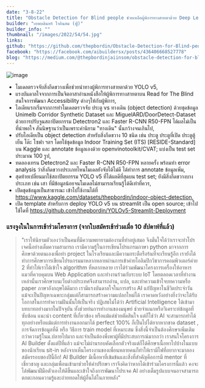 ```yaml
---
date: "3-8-22"
title: "Obstacle Detection for Blind people ช่วยเหลือผู้พิการทางสายตาด้วย Deep Learning"
builder: "เทพบดินทร์ ใจอินสม (ฟู่)"
builder_info: ""
thumbnail: "/images/2022/54/54.jpg"
links:
github: "https://github.com/thepbordin/Obstacle-Detection-for-Blind-people"
facebook: "https://facebook.com/aibuildersx/posts/436406668527778"
blog: "https://medium.com/@thepbordinjaiinsom/obstacle-detection-for-blind-people-d33e3c4e11dd"
---
```


![image](/images/2022/54/54.jpg)

- โมเดลตรวจจับสิ่งกีดขวางเพื่อช่วยนำทางผู้พิการทางสายตาด้วย YOLO v5,
- แรงบันดาลใจจากการเป็นจิตอาสาอ่านหนังสือให้ผู้พิการทางสายตาบน Read for The Blind สนใจการพัฒนา Accessibility ต่างๆให้กับผู้พิการ,
- ไอเดียแรกเริ่มจากการทำโมเดลตรวจจับ ประตู vs ทางเดิน (object detection) ด้วยชุดข้อมูล Unimelb Corridor Synthetic Dataset และ MiguelARD/DoorDetect-Dataset ด้วยการปรับจูนสถาปัตยกรรม Detectron2 และ Faster R-CNN R50-FPN ได้ผลไม่เป็นที่น่าพอใจ สันนิษฐานว่าเป็นเพราะคำนิยาม "ทางเดิน" นั้นกว้างจนเกินไป,
- ปรับไอเดียเป็น object detection สำหรับสิ่งกีดขวาง 10 ชนิด เช่น ประตู ประตูที่เปิด ประตูตู้เย็น โต๊ะ โซฟา ฯลฯ โดยใช้ชุดข้อมูล Indoor Training Set (ITS) [RESIDE-Standard] บน Kaggle และ annotate ข้อมูลเองด้วย openvinotoolkit/CVAT; แบ่งเป็น test set ประมาณ 100 รูป,
- ทดลองเทรน Detectron2 และ Faster R-CNN R50-FPN หลายครั้ง พร้อมทำ error analysis ว่าสิ่งกีดขวางประเภทไหนโมเดลยังจับได้ไม่ดี ได้ทำการ annotate ข้อมูลเพิ่ม,
- สุดท้ายเปลี่ยนมาใช้สถาปัตยกรรม YOLO v5 ที่ได้ผลดีที่สุดบน test set; ยังมีสิ่งกีดขวางบางประเภท เช่น เสา ที่มีข้อมูลน้อยจนโมเดลไม่สามารถเรียนรู้ได้ดีเท่าที่ควร,
- เปิดชุดข้อมูลเป็นสาธารณะ เข้าไปใช้งานได้ที่ https://www.kaggle.com/datasets/thepbordin/indoor-object-detection,
- เปิด template สำหรับการ deploy YOLO v5 บน streamlit เป็น open source; เข้าไปใช้ไดที่ https://github.com/thepbordin/YOLOv5-Streamlit-Deployment

### แรงจูงในในการเข้าร่วมโครงการ (จากใบสมัครเข้าร่วมเมื่อ 10 สัปดาห์ที่แล้ว)

> "เราให้นิยามตัวเองว่าเป็นคนที่มีความพยายามต่องานที่ทำอยู่เสมอ จึงมั่นใจได้ว่าเราจะทำโปรเจคนี้อย่างเต็มความสามารถ เรามีความรู้ในการเขียนโปรแกรมภาษา python มาจากการศึกษาด้วยตนเองเพื่อทำ project ในโรงเรียนและมีความกระตือรือร้นที่จะเรียนรู้อีก เรายังได้ทำการศึกษาการเขียนโปรแกรมมาหลากหลายผ่านการเข้าค่ายโอลิมปิกวิชาการคอมพิวเตอร์ค่าย 2 ที่ทำให้เราได้เข้าใจ algorithm ที่หลากหลาย เราได้ร่วมพัฒนาโครงการเครื่องให้อาหารแมวที่ควบคุมบน Web Application และทำงานร่วมกับระบบ IoT โดยตลอดเวลาที่ทำงานเหล่านั้นเราศึกษาบนเว็บต่างประเทศจึงสามารถอ่าน, แปล, และทำความเข้าใจบทความหรือ paper ภาษาอังกฤษได้ดีมาก เรามีแรงบันดาลใจในการสร้าง AI แก้ปัญหาในชีวิตประจำวัน แม้จะเป็นปัญหาเฉพาะกลุ่มแต่ก็สามารถสร้างความแปลกใหม่ได้ เราคาดหวังอย่างยิ่งว่าจะได้รับโอกาสในการทำความฝันนั้นให้เป็นจริง  ปฏิเสธไม่ได้ว่า Artificial Intelligence ได้เข้ามาบทบาทอย่างมากในปัจจุบัน ทั้งช่วยย่นการทำงานของมนุษย์ ช่วยจำแนกหรือวิเคราะห์ข้อมูลที่ซับซ้อน แนะนำ content ที่เกี่ยวข้อง หรือแม้แต่ช่วยตัดสินใจ แต่ก็ใช่ว่า AI จะสามารถทำได้ทุกอย่างหรือแม้แต่การทำงานออกมาได้ perfect 100% ก็เป็นไปได้ยากหากขาด dataset , การจัดการข้อมูลที่ดี หรือ วิธีการ train model ที่เหมาะสม ซึ่งสิ่งนี้จำเป็นต้องศึกษาเพิ่มเติมกว่าความรู้ในม.ปลายไปมาก และจำเป็นต้องพึ่งพาผู้ที่มีประสบการณ์มากกว่า  เราสนใจโครงการ AI Builder ตั้งแต่ปีที่แล้ว แม้จะไม่ผ่านรอบคัดเลือกตัวจริงแต่ก็ได้ศึกษาเนื้อหาไปบ้างในแบบของนักเรียน sit-in หลังจากเห็นโครงงานของเพื่อนหลายคนก็ทำให้เรามีไฟที่อยากจะมาลองสมัครรอบของปีนี้อีก! AI Builder มีเนื้อหาที่เข้มข้นและสิ่งที่สำคัญคือการมี mentor ที่เชี่ยวชาญ และกลุ่มเพื่อนเข้ามาช่วยให้คำปรึกษา เราจึงคิดว่าหากได้เข้าร่วมโครงการนี้แล้ว คงจะได้พัฒนาฝีมือตัวเองให้ดีขึ้นและเข้าใจถึงการพัฒนาโปรเจค AI อย่างเต็มรูปแบบจนอาจสามารถตกตะกอนความรู้และถ่ายทอดให้ผู้อื่นได้ในภายหลัง"